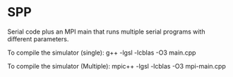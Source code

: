 SPP
===

Serial code plus an MPI main that runs multiple serial programs with different parameters.

To compile the simulator (single):
g++ -lgsl -lcblas -O3 main.cpp

To compile the simulator (Multiple):
mpic++ -lgsl -lcblas -O3 mpi-main.cpp
